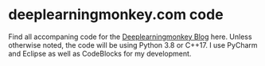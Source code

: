 # deeplearningmonkey.com code

Find all accompaning code for the [Deeplearningmonkey Blog](https://deeplearningmonkey.com) here. Unless otherwise noted, the code will be using Python 3.8 or C++17. I use PyCharm and Eclipse as well as CodeBlocks for my development. 

